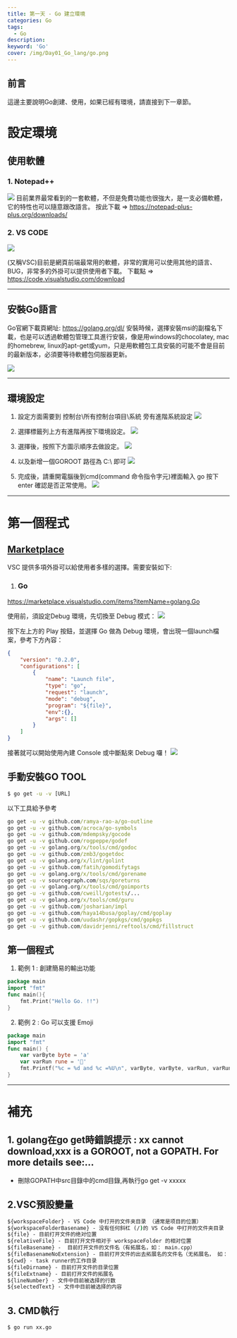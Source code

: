 ```yaml
---
title: 第一天 - Go 建立環境
categories: Go
tags: 
  - Go
description:
keyword: 'Go'
cover: /img/Day01_Go_lang/go.png
---
```

## 前言
這邊主要說明Go創建、使用，如果已經有環境，請直接到下一章節。

# 設定環境
## 使用軟體
### 1. Notepad++ 
![](/img/Day01_Go_lang/note.png)
目前業界最常看到的一套軟體，不但是免費功能也很強大，是一支必備軟體，它的特性也可以隨意跟改語言。
按此下載 =>  https://notepad-plus-plus.org/downloads/

### 2. VS CODE
![](/img/Day01_Go_lang/vscode.png)

(又稱VSC)目前是網頁前端最常用的軟體，非常的實用可以使用其他的語言、BUG，非常多的外掛可以提供使用者下載。
下載點 => https://code.visualstudio.com/download

---

## 安裝Go語言
Go官網下載頁網址: https://golang.org/dl/
安裝時候，選擇安裝msi的副檔名下載，也是可以透過軟體包管理工具進行安裝，像是用windows的chocolatey, mac的homebrew, linux的apt-get或yum，只是用軟體包工具安裝的可能不會是目前的最新版本，必須要等待軟體包伺服器更新。

![](/img/Day01_Go_lang/01.png)

---

## 環境設定
1. 設定方面需要到 控制台\所有控制台項目\系統 旁有進階系統設定
![](/img/Day01_Go_lang/02.png)

2. 選擇標籤列上方有進階再按下環境設定。
![](/img/Day01_Go_lang/03.png)

3. 選擇後，按照下方圖示順序去做設定。
![](/img/Day01_Go_lang/04.png)

4. 以及新增一個GOROOT 路徑為 C:\ 即可
![](/img/Day01_Go_lang/05.png)

5. 完成後，請重開電腦後到cmd(command 命令指令字元)裡面輸入 go 按下enter 確認是否正常使用。
![](/img/Day01_Go_lang/06.png)

---
# 第一個程式
## [Marketplace](https://marketplace.visualstudio.com/vscode)
VSC 提供多項外掛可以給使用者多樣的選擇。需要安裝如下:
1. ### Go
https://marketplace.visualstudio.com/items?itemName=golang.Go

使用前，須設定Debug 環境，先切換至 Debug 模式：
![](/img/Day01_Go_lang/prg_01.png)

按下左上方的 Play 按鈕，並選擇 Go 做為 Debug 環境，會出現一個launch檔案，參考下方內容：


```json
{
    "version": "0.2.0",
    "configurations": [
        {
            "name": "Launch file",
            "type": "go",
            "request": "launch",
            "mode": "debug",
            "program": "${file}",
            "env":{},
            "args": []
        }
    ]
}
```
接著就可以開始使用內建 Console 或中斷點來 Debug 囉！
![](/img/Day01_Go_lang/prg_02.png)

## 手動安裝GO TOOL
```cmd
$ go get -u -v [URL]
```
以下工具給予參考

```cmd
go get -u -v github.com/ramya-rao-a/go-outline
go get -u -v github.com/acroca/go-symbols
go get -u -v github.com/mdempsky/gocode
go get -u -v github.com/rogpeppe/godef
go get -u -v golang.org/x/tools/cmd/godoc
go get -u -v github.com/zmb3/gogetdoc
go get -u -v golang.org/x/lint/golint
go get -u -v github.com/fatih/gomodifytags
go get -u -v golang.org/x/tools/cmd/gorename
go get -u -v sourcegraph.com/sqs/goreturns
go get -u -v golang.org/x/tools/cmd/goimports
go get -u -v github.com/cweill/gotests/...
go get -u -v golang.org/x/tools/cmd/guru
go get -u -v github.com/josharian/impl
go get -u -v github.com/haya14busa/goplay/cmd/goplay
go get -u -v github.com/uudashr/gopkgs/cmd/gopkgs
go get -u -v github.com/davidrjenni/reftools/cmd/fillstruct
```
## 第一個程式
1. 範例 1 : 創建簡易的輸出功能
```go
package main
import "fmt"
func main(){
	fmt.Print("Hello Go. !!")
}
```

2. 範例 2 : Go 可以支援 Emoji
```go
package main
import "fmt"
func main() {
	var varByte byte = 'a'
	var varRun rune = '🧨'
	fmt.Printf("%c = %d and %c =%U\n", varByte, varByte, varRun, varRun)
}
```
---
# 補充

## 1. golang在go get時錯誤提示 : xx cannot download,xxx is a GOROOT, not a GOPATH. For more details see:...
- 刪除GOPATH中src目錄中的cmd目錄,再執行go get -v xxxxx

## 2.VSC預設變量
```cmd
${workspaceFolder} - VS Code 中打开的文件夹目录 （通常是项目的位置）
${workspaceFolderBasename} - 没有任何斜杠 (/)的 VS Code 中打开的文件夹目录
${file} - 目前打开文件的绝对位置
${relativeFile} - 目前打开文件相对于 workspaceFolder 的相对位置
${fileBasename} -  目前打开文件的文件名（有拓展名，如： main.cpp）
${fileBasenameNoExtension} - 目前打开文件的出去拓展名的文件名（无拓展名， 如： main.cpp）
${cwd} - task runner的工作目录
${fileDirname} - 目前打开文件的目录位置
${fileExtname} - 目前打开文件的拓展名
${lineNumber} - 文件中目前被选择的行数
${selectedText} - 文件中目前被选择的内容
```

## 3. CMD執行
```cmd
$ go run xx.go
```